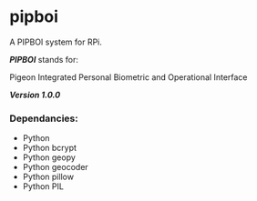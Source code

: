 # pipboi

A PIPBOI system for RPi.

**_PIPBOI_** stands for:

Pigeon Integrated Personal Biometric and Operational Interface

**_Version 1.0.0_**

### Dependancies:

- Python
- Python bcrypt
- Python geopy
- Python geocoder
- Python pillow
- Python PIL
